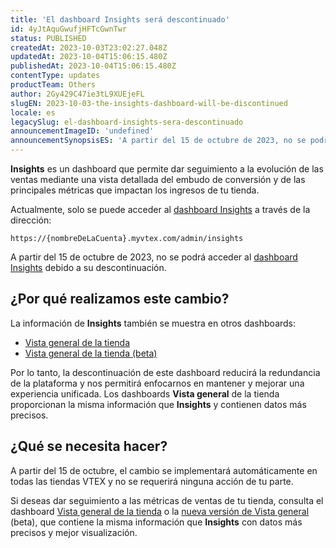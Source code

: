```yaml
---
title: 'El dashboard Insights será descontinuado'
id: 4yJtAquGwufjHFTcGwnTwr
status: PUBLISHED
createdAt: 2023-10-03T23:02:27.048Z
updatedAt: 2023-10-04T15:06:15.480Z
publishedAt: 2023-10-04T15:06:15.480Z
contentType: updates
productTeam: Others
author: 2Gy429C47ie3tL9XUEjeFL
slugEN: 2023-10-03-the-insights-dashboard-will-be-discontinued
locale: es
legacySlug: el-dashboard-insights-sera-descontinuado
announcementImageID: 'undefined'
announcementSynopsisES: 'A partir del 15 de octubre de 2023, no se podrá acceder al dashboard Insights debido a su descontinuación.'
---
```


**Insights** es un dashboard que permite dar seguimiento a la evolución de las ventas mediante una vista detallada del embudo de conversión y de las principales métricas que impactan los ingresos de tu tienda.

Actualmente, solo se puede acceder al [dashboard Insights](/es/tutorial/acompanhando-a-evolucao-das-suas-vendas--5QtyTR0jFy9gDnr4EYCjdq) a través de la dirección:
```
https://{nombreDeLaCuenta}.myvtex.com/admin/insights
```

A partir del 15 de octubre de 2023, no se podrá acceder al [dashboard Insights](/es/tutorial/acompanhando-a-evolucao-das-suas-vendas--5QtyTR0jFy9gDnr4EYCjdq) debido a su descontinuación.

## ¿Por qué realizamos este cambio?

La información de **Insights** también se muestra en otros dashboards:
- [Vista general de la tienda](/es/tutorial/visao-geral-da-loja--P8ahguoRs0U3PzmXg2wuQ)
- [Vista general de la tienda (beta)](/es/tutorial/visao-geral-da-loja-beta--7i8wNsQQgbbFhYMYbQ5X46)

Por lo tanto, la descontinuación de este dashboard reducirá la redundancia de la plataforma y nos permitirá enfocarnos en mantener y mejorar una experiencia unificada. Los dashboards **Vista general** de la tienda proporcionan la misma información que **Insights** y contienen datos más precisos.

## ¿Qué se necesita hacer?

A partir del 15 de octubre, el cambio se implementará automáticamente en todas las tiendas VTEX y no se requerirá ninguna acción de tu parte.

Si deseas dar seguimiento a las métricas de ventas de tu tienda, consulta el dashboard [Vista general de la tienda](/es/tutorial/visao-geral-da-loja--P8ahguoRs0U3PzmXg2wuQ) o la [nueva versión de Vista general](/pt/tutorial/visao-geral-da-loja-beta--7i8wNsQQgbbFhYMYbQ5X46) (beta), que contiene la misma información que **Insights** con datos más precisos y mejor visualización.
